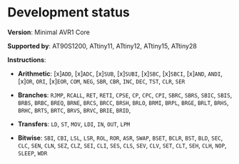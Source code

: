 # Development status

**Version**: Minimal AVR1 Core

**Supported by**: AT90S1200, ATtiny11, ATtiny12, ATtiny15, ATtiny28

**Instructions**:

* **Arithmetic**: [x]`ADD`, [x]`ADC`, [x]`SUB`, [x]`SUBI`, [x]`SBC`, [x]`SBCI`, [x]`AND`, `ANDI`, [x]`OR`, `ORI`, [x]`EOR`, `COM`, `NEG`, `SBR`, `CBR`, `INC`, `DEC`, `TST`, `CLR`, `SER`

* **Branches**: `RJMP`, `RCALL`, `RET`, `RETI`, `CPSE`, `CP`, `CPC`, `CPI`, `SBRC`, `SBRS`, `SBIC`, `SBIS`, `BRBS`, `BRBC`, `BREQ`, `BRNE`, `BRCS`, `BRCC`, `BRSH`, `BRLO`, `BRMI`, `BRPL`, `BRGE`, `BRLT`, `BRHS`, `BRHC`, `BRTS`, `BRTC`, `BRVS`, `BRVC`, `BRIE`, `BRID`,

* **Transfers**: `LD`, `ST`, `MOV`, `LDI`, `IN`, `OUT`, `LPM`

* **Bitwise**: `SBI`, `CBI`, `LSL`, `LSR`, `ROL`, `ROR`, `ASR`, `SWAP`, `BSET`, `BCLR`, `BST`, `BLD`, `SEC`, `CLC`, `SEN`, `CLN`, `SEZ`, `CLZ`, `SEI`, `CLI`, `SES`, `CLS`, `SEV`, `CLV`, `SET`, `CLT`, `SEH`, `CLH`, `NOP`, `SLEEP`, `WDR`